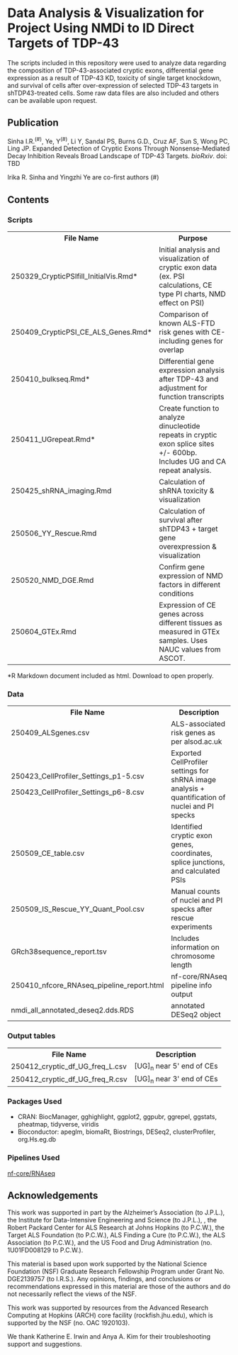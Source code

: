 # Data Analysis & Visualization for Project Using NMDi to ID Direct Targets of TDP-43 
<p> The scripts included in this repository were used to analyze data regarding the composition of TDP-43-associated cryptic exons, differential gene expression as a result of TDP-43 KD, toxicity of single target knockdown, and survival of cells after over-expression of selected TDP-43 targets in shTDP43-treated cells. Some raw data files are also included and others can be available upon request. </p> 
  
## Publication
<p>Sinha I.R.<sup>(#)</sup>, Ye, Y<sup>(#)</sup>, Li Y, Sandal PS, Burns G.D., Cruz AF, Sun S, Wong PC, Ling JP. Expanded Detection of Cryptic Exons Through Nonsense-Mediated Decay Inhibition Reveals Broad Landscape of TDP-43 Targets. <i>bioRxiv</i>. doi: TBD </p>

<p>Irika R. Sinha and Yingzhi Ye are co-first authors (#)</p>

## Contents
### Scripts
<table style="width:100% min-width: fit-content" border="0">
  <tr>
    <th>File Name</th>
    <th>Purpose</th>
  </tr>
  <tr>
    <td>250329_CrypticPSIfill_InitialVis.Rmd*</td>
    <td>Initial analysis and visualization of cryptic exon data (ex. PSI calculations, CE type PI charts, NMD effect on PSI) </td>
  </tr>
  <tr>
    <td>250409_CrypticPSI_CE_ALS_Genes.Rmd*</td>
    <td>Comparison of known ALS-FTD risk genes with CE-including genes for overlap</td>
  </tr>
  <tr>
    <td>250410_bulkseq.Rmd*</td>
    <td>Differential gene expression analysis after TDP-43 and adjustment for function transcripts</td>
  </tr>
  <tr>
    <td>250411_UGrepeat.Rmd*</td>
    <td>Create function to analyze dinucleotide repeats in cryptic exon splice sites +/- 600bp. Includes UG and CA repeat analysis.</td>
  </tr>
  <tr>
    <td>250425_shRNA_imaging.Rmd</td>
    <td>Calculation of shRNA toxicity & visualization</td>
  </tr>
  <tr>
    <td>250506_YY_Rescue.Rmd</td>
    <td>Calculation of survival after shTDP43 + target gene overexpression & visualization</td>
  </tr>
   <tr>
    <td>250520_NMD_DGE.Rmd</td>
    <td>Confirm gene expression of NMD factors in different conditions</td>
  </tr>
   <tr>
    <td>250604_GTEx.Rmd</td>
    <td>Expression of CE genes across different tissues as measured in GTEx samples. Uses NAUC values from ASCOT.</td>
  </tr>
</table>
<p>*R Markdown document included as html. Download to open properly.</p>

### Data
<table style="width:100% min-width: fit-content">
  <tr>
    <th>File Name</th>
    <th>Description</th>
  </tr>
  <tr>
    <td>250409_ALSgenes.csv</td>
    <td>ALS-associated risk genes as per alsod.ac.uk</td>
  </tr>
  <tr>
    <td><p>250423_CellProfiler_Settings_p1-5.csv</p><p>250423_CellProfiler_Settings_p6-8.csv</p></td>
    <td>Exported CellProfiler settings for shRNA image analysis + quantification of nuclei and PI specks</td>
  </tr>
  <tr>
    <td>250509_CE_table.csv</td>
    <td>Identified cryptic exon genes, coordinates, splice junctions, and calculated PSIs</td>
  </tr>
  <tr>
    <td>250509_IS_Rescue_YY_Quant_Pool.csv</td>
    <td>Manual counts of nuclei and PI specks after rescue experiments</td>
  </tr>
  <tr>
    <td>GRch38sequence_report.tsv</td>
    <td>Includes information on chromosome length</td>
  </tr>
  <tr>
    <td>250410_nfcore_RNAseq_pipeline_report.html</td>
    <td>nf-core/RNAseq pipeline info output</td>
  </tr>
  <tr>
    <td>nmdi_all_annotated_deseq2.dds.RDS</td>
    <td>annotated DESeq2 object</td>
  </tr>
</table>

### Output tables
<table style="width:100% min-width: fit-content">
  <tr>
    <th>File Name</th>
    <th>Description</th>
  </tr>
  <tr>
    <td>250412_cryptic_df_UG_freq_L.csv</td>
    <td>[UG]<sub>n</sub> near 5' end of CEs</td>
  </tr>
    <tr>
    <td>250412_cryptic_df_UG_freq_R.csv</td>
    <td>[UG]<sub>n</sub> near 3' end of CEs</td>
  </tr>
</table>

### Packages Used
<ul>
  <li>CRAN: BiocManager, gghighlight, ggplot2, ggpubr, ggrepel, ggstats, pheatmap, tidyverse, viridis</li>
  <li>Bioconductor: apeglm, biomaRt, Biostrings, DESeq2, clusterProfiler, org.Hs.eg.db</li>
</ul>

### Pipelines Used
<a href="https://nf-co.re/rnaseq/3.14.0">nf-core/RNAseq</a>

## Acknowledgements
This work was supported in part by the Alzheimer’s Association (to J.P.L.), the Institute for Data-Intensive Engineering and Science (to J.P.L.), , the Robert Packard Center for ALS Research at Johns Hopkins (to P.C.W.), the Target ALS Foundation (to P.C.W.), ALS Finding a Cure (to P.C.W.), the ALS Association (to P.C.W.), and the US Food and Drug Administration (no. 1U01FD008129 to P.C.W.). 

This material is based upon work supported by the National Science Foundation (NSF) Graduate Research Fellowship Program under Grant No. DGE2139757 (to I.R.S.). Any opinions, findings, and conclusions or recommendations expressed in this material are those of the authors and do not necessarily reflect the views of the NSF.

This work was supported by resources from the Advanced Research Computing at Hopkins (ARCH) core facility (rockfish.jhu.edu), which is supported by the NSF (no. OAC 1920103).

We thank Katherine E. Irwin and Anya A. Kim for their troubleshooting support and suggestions.


